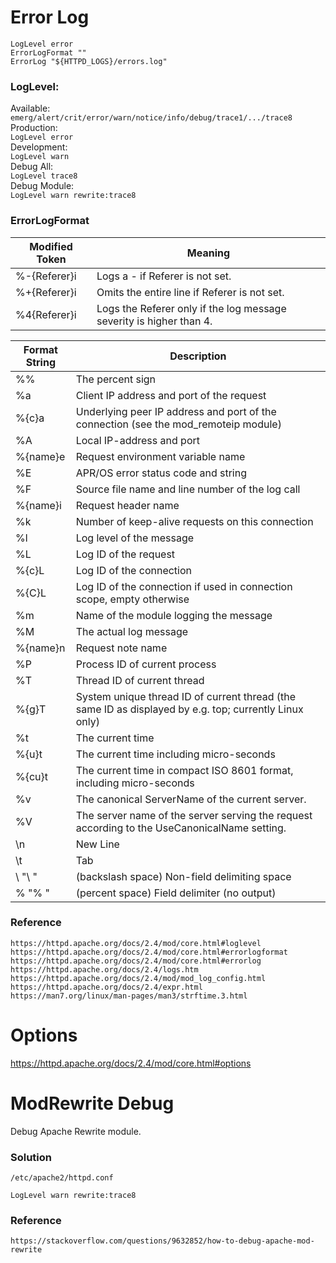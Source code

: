 # Error Log
```
LogLevel error
ErrorLogFormat ""
ErrorLog "${HTTPD_LOGS}/errors.log"
```

### LogLevel:  
Available:  
``` emerg/alert/crit/error/warn/notice/info/debug/trace1/.../trace8 ```  
Production:  
``` LogLevel error ```  
Development:  
``` LogLevel warn ```  
Debug All:  
``` LogLevel trace8 ```  
Debug Module:  
``` LogLevel warn rewrite:trace8 ```  

### ErrorLogFormat
| Modified Token	| Meaning
|-|-
| %-{Referer}i	| Logs a - if Referer is not set.
| %+{Referer}i	| Omits the entire line if Referer is not set.
| %4{Referer}i	| Logs the Referer only if the log message severity is higher than 4.

| Format String	| Description
|-|-
| %%	   | The percent sign
| %a	   | Client IP address and port of the request
| %{c}a	   | Underlying peer IP address and port of the connection (see the mod_remoteip module)
| %A	   | Local IP-address and port
| %{name}e | Request environment variable name
| %E	   | APR/OS error status code and string
| %F	   | Source file name and line number of the log call
| %{name}i | Request header name
| %k	   | Number of keep-alive requests on this connection
| %l	   | Log level of the message
| %L	   | Log ID of the request
| %{c}L	   | Log ID of the connection
| %{C}L	   | Log ID of the connection if used in connection scope, empty otherwise
| %m	   | Name of the module logging the message
| %M	   | The actual log message
| %{name}n | Request note name
| %P	   | Process ID of current process
| %T	   | Thread ID of current thread
| %{g}T	   | System unique thread ID of current thread (the same ID as displayed by e.g. top; currently Linux only)
| %t	   | The current time
| %{u}t	   | The current time including micro-seconds
| %{cu}t   | The current time in compact ISO 8601 format, including micro-seconds
| %v	   | The canonical ServerName of the current server.
| %V	   | The server name of the server serving the request according to the UseCanonicalName setting.
| \n       | New Line
| \t       | Tab
| \ "\ "   | (backslash space) Non-field delimiting space
| % "% "   | (percent space) Field delimiter (no output)

### Reference
``` https://httpd.apache.org/docs/2.4/mod/core.html#loglevel ```  
``` https://httpd.apache.org/docs/2.4/mod/core.html#errorlogformat ```  
``` https://httpd.apache.org/docs/2.4/mod/core.html#errorlog ```  
``` https://httpd.apache.org/docs/2.4/logs.htm ```  
``` https://httpd.apache.org/docs/2.4/mod/mod_log_config.html ```  
``` https://httpd.apache.org/docs/2.4/expr.html ```  
``` https://man7.org/linux/man-pages/man3/strftime.3.html ```  


# Options
https://httpd.apache.org/docs/2.4/mod/core.html#options




# ModRewrite Debug
Debug Apache Rewrite module.  

### Solution
``` /etc/apache2/httpd.conf ```  
```
LogLevel warn rewrite:trace8
```

### Reference
``` https://stackoverflow.com/questions/9632852/how-to-debug-apache-mod-rewrite ```  
